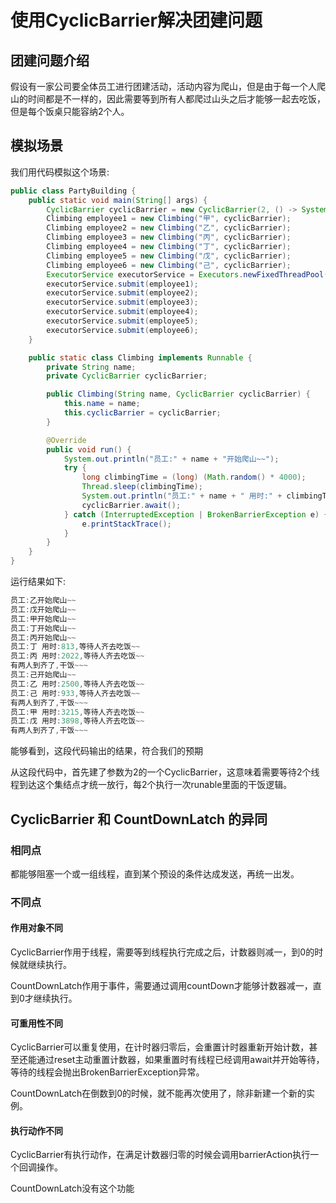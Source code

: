 # 使用CyclicBarrier解决团建问题

## 团建问题介绍

假设有一家公司要全体员工进行团建活动，活动内容为爬山，但是由于每一个人爬山的时间都是不一样的，因此需要等到所有人都爬过山头之后才能够一起去吃饭，但是每个饭桌只能容纳2个人。

## 模拟场景

我们用代码模拟这个场景:

```java
public class PartyBuilding {
    public static void main(String[] args) {
        CyclicBarrier cyclicBarrier = new CyclicBarrier(2, () -> System.out.println("有两人到齐了,干饭~~~"));
        Climbing employee1 = new Climbing("甲", cyclicBarrier);
        Climbing employee2 = new Climbing("乙", cyclicBarrier);
        Climbing employee3 = new Climbing("丙", cyclicBarrier);
        Climbing employee4 = new Climbing("丁", cyclicBarrier);
        Climbing employee5 = new Climbing("戊", cyclicBarrier);
        Climbing employee6 = new Climbing("己", cyclicBarrier);
        ExecutorService executorService = Executors.newFixedThreadPool(5);
        executorService.submit(employee1);
        executorService.submit(employee2);
        executorService.submit(employee3);
        executorService.submit(employee4);
        executorService.submit(employee5);
        executorService.submit(employee6);
    }

    public static class Climbing implements Runnable {
        private String name;
        private CyclicBarrier cyclicBarrier;

        public Climbing(String name, CyclicBarrier cyclicBarrier) {
            this.name = name;
            this.cyclicBarrier = cyclicBarrier;
        }

        @Override
        public void run() {
            System.out.println("员工:" + name + "开始爬山~~");
            try {
                long climbingTime = (long) (Math.random() * 4000);
                Thread.sleep(climbingTime);
                System.out.println("员工:" + name + " 用时:" + climbingTime + ",等待人齐去吃饭~~");
                cyclicBarrier.await();
            } catch (InterruptedException | BrokenBarrierException e) {
                e.printStackTrace();
            }
        }
    }
}
```

运行结果如下: 

```java
员工:乙开始爬山~~
员工:戊开始爬山~~
员工:甲开始爬山~~
员工:丁开始爬山~~
员工:丙开始爬山~~
员工:丁 用时:813,等待人齐去吃饭~~
员工:丙 用时:2022,等待人齐去吃饭~~
有两人到齐了,干饭~~~
员工:己开始爬山~~
员工:乙 用时:2500,等待人齐去吃饭~~
员工:己 用时:933,等待人齐去吃饭~~
有两人到齐了,干饭~~~
员工:甲 用时:3215,等待人齐去吃饭~~
员工:戊 用时:3898,等待人齐去吃饭~~
有两人到齐了,干饭~~~
```

能够看到，这段代码输出的结果，符合我们的预期

从这段代码中，首先建了参数为2的一个CyclicBarrier，这意味着需要等待2个线程到达这个集结点才统一放行，每2个执行一次runable里面的干饭逻辑。

## CyclicBarrier 和 CountDownLatch 的异同

### 相同点

都能够阻塞一个或一组线程，直到某个预设的条件达成发送，再统一出发。

### 不同点

#### 作用对象不同

CyclicBarrier作用于线程，需要等到线程执行完成之后，计数器则减一，到0的时候就继续执行。

CountDownLatch作用于事件，需要通过调用countDown才能够计数器减一，直到0才继续执行。

#### 可重用性不同

CyclicBarrier可以重复使用，在计时器归零后，会重置计时器重新开始计数，甚至还能通过reset主动重置计数器，如果重置时有线程已经调用await并开始等待，等待的线程会抛出BrokenBarrierException异常。

CountDownLatch在倒数到0的时候，就不能再次使用了，除非新建一个新的实例。

#### 执行动作不同

CyclicBarrier有执行动作，在满足计数器归零的时候会调用barrierAction执行一个回调操作。

CountDownLatch没有这个功能